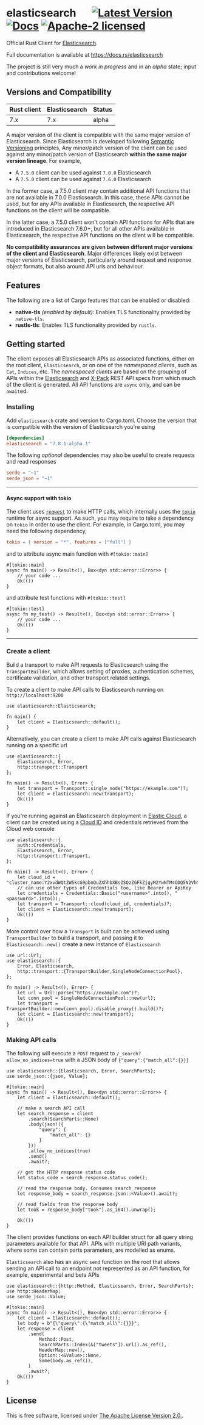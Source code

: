 # elasticsearch &emsp; [![Latest Version]][crates.io] [![Docs]][docs.rs] [![Apache-2 licensed]][license]

[Latest Version]: https://img.shields.io/crates/v/elasticsearch.svg
[crates.io]: https://crates.io/crates/elasticsearch
[Docs]: https://docs.rs/elasticsearch/badge.svg
[docs.rs]: https://docs.rs/elasticsearch
[Apache-2 licensed]: https://img.shields.io/crates/l/elasticsearch.svg
[license]: ./LICENSE.txt

Official Rust Client for [Elasticsearch](https://github.com/elastic/elasticsearch).

Full documentation is available at https://docs.rs/elasticsearch

The project is still very much a _work in progress_ and in an _alpha_ state; 
input and contributions welcome!

## Versions and Compatibility

| Rust client | Elasticsearch | Status |
|-------------|---------------|--------|
| 7.x         | 7.x           | alpha  |

A major version of the client is compatible with the same major version of Elasticsearch.
Since Elasticsearch is developed following [Semantic Versioning](https://semver.org/) principles,
Any minor/patch version of the client can be used against any minor/patch version of Elasticsearch
**within the same major version lineage**. For example,

- A `7.5.0` client can be used against `7.0.0` Elasticsearch
- A `7.5.0` client can be used against `7.6.0` Elasticsearch

In the former case, a 7.5.0 client may contain additional API functions that are not available
in 7.0.0 Elasticsearch. In this case, these APIs cannot be used, but for any APIs available in
Elasticsearch, the respective API functions on the client will be compatible.

In the latter case, a 7.5.0 client won't contain API functions for APIs that are introduced in
Elasticsearch 7.6.0+, but for all other APIs available in Elasticsearch, the respective API
functions on the client will be compatible.

**No compatibility assurances are given between different major versions of the client and
Elasticsearch**. Major differences likely exist between major versions of Elasticsearch, particularly
around request and response object formats, but also around API urls and behaviour.

## Features

The following are a list of Cargo features that can be enabled or disabled:

- **native-tls** *(enabled by default)*: Enables TLS functionality provided by `native-tls`.
- **rustls-tls**: Enables TLS functionality provided by `rustls`.

## Getting started

The client exposes all Elasticsearch APIs as associated functions, either on
the root client, `Elasticsearch`, or on one of the _namespaced clients_, such as `Cat`, `Indices`, etc. The _namespaced clients_
are based on the grouping of APIs within the [Elasticsearch](https://github.com/elastic/elasticsearch/tree/master/rest-api-spec) and [X-Pack](https://github.com/elastic/elasticsearch/tree/master/x-pack/plugin/src/test/resources/rest-api-spec/api) REST API specs from which much of the client is generated.
All API functions are `async` only, and can be `await`ed.

### Installing

Add `elasticsearch` crate and version to Cargo.toml. Choose the version
that is compatible with the version of Elasticsearch you're using

```toml
[dependencies]
elasticsearch = "7.8.1-alpha.1"
```

The following _optional_ dependencies may also be useful to create requests and read responses

```toml
serde = "~1"
serde_json = "~1"
```

----

#### Async support with tokio

The client uses [`reqwest`](https://crates.io/crates/reqwest) to make HTTP calls, which internally uses 
the [`tokio`](https://crates.io/crates/tokio) runtime for async support. As such, you may require to take a dependency on `tokio`
in order to use the client. For example, in Cargo.toml, you may need the following dependency,

```toml
tokio = { version = "*", features = ["full"] }
```

and to attribute async main function with `#[tokio::main]`

```rust,no_run
#[tokio::main]
async fn main() -> Result<(), Box<dyn std::error::Error>> {
    // your code ...
    Ok(())
}
```

and attribute test functions with `#[tokio::test]`

```rust,no_run
#[tokio::test]
async fn my_test() -> Result<(), Box<dyn std::error::Error>> {
    // your code ...
    Ok(())
}
```

----

### Create a client

Build a transport to make API requests to Elasticsearch using the `TransportBuilder`, 
which allows setting of proxies, authentication schemes, certificate validation, and
other transport related settings.

To create a client to make API calls to Elasticsearch running on `http://localhost:9200`

```rust,no_run
use elasticsearch::Elasticsearch;

fn main() {
    let client = Elasticsearch::default();
}
```
Alternatively, you can create a client to make API calls against Elasticsearch running on a specific url

```rust,no_run
use elasticsearch::{
    Elasticsearch, Error, 
    http::transport::Transport
};

fn main() -> Result<(), Error> {
    let transport = Transport::single_node("https://example.com")?;
    let client = Elasticsearch::new(transport);
    Ok(())
}
```

 If you're running against an Elasticsearch deployment in [Elastic Cloud](https://www.elastic.co/cloud/),
 a client can be created using a [Cloud ID](https://www.elastic.co/guide/en/cloud/current/ec-cloud-id.html)
 and credentials retrieved from the Cloud web console

```rust,no_run
use elasticsearch::{
    auth::Credentials,
    Elasticsearch, Error,
    http::transport::Transport,
};

fn main() -> Result<(), Error> {
    let cloud_id = "cluster_name:Y2xvdWQtZW5kcG9pbnQuZXhhbXBsZSQzZGFkZjgyM2YwNTM4ODQ5N2VhNjg0MjM2ZDkxOGExYQ==";
    // can use other types of Credentials too, like Bearer or ApiKey
    let credentials = Credentials::Basic("<username>".into(), "<password>".into());
    let transport = Transport::cloud(cloud_id, credentials)?;
    let client = Elasticsearch::new(transport);
    Ok(())
}
```

 More control over how a `Transport` is built can be
 achieved using `TransportBuilder` to build a transport, and
 passing it to `Elasticsearch::new()` create a new instance of `Elasticsearch`

```rust,no_run
use url::Url;
use elasticsearch::{
    Error, Elasticsearch,
    http::transport::{TransportBuilder,SingleNodeConnectionPool},
};

fn main() -> Result<(), Error> {
    let url = Url::parse("https://example.com")?;
    let conn_pool = SingleNodeConnectionPool::new(url);
    let transport = TransportBuilder::new(conn_pool).disable_proxy().build()?;
    let client = Elasticsearch::new(transport);
    Ok(())
}
```

### Making API calls

The following will execute a `POST` request to `/_search?allow_no_indices=true` with
a JSON body of `{"query":{"match_all":{}}}`

```rust,no_run
use elasticsearch::{Elasticsearch, Error, SearchParts};
use serde_json::{json, Value};

#[tokio::main]
async fn main() -> Result<(), Box<dyn std::error::Error>> {
    let client = Elasticsearch::default();

    // make a search API call
    let search_response = client
        .search(SearchParts::None)
        .body(json!({
            "query": {
                "match_all": {}
            }
        }))
        .allow_no_indices(true)
        .send()
        .await?;

    // get the HTTP response status code
    let status_code = search_response.status_code();

    // read the response body. Consumes search_response
    let response_body = search_response.json::<Value>().await?;

    // read fields from the response body
    let took = response_body["took"].as_i64().unwrap();

    Ok(())
}
```

The client provides functions on each API builder struct
for all query string parameters available for that API. APIs with multiple
URI path variants, where some can contain parts parameters, are modelled as enums.

`Elasticsearch` also has an async `send` function on the root that allows sending an
API call to an endpoint not represented as an API function, for example, experimental
and beta APIs

```rust,no_run
use elasticsearch::{http::Method, Elasticsearch, Error, SearchParts};
use http::HeaderMap;
use serde_json::Value;

#[tokio::main]
async fn main() -> Result<(), Box<dyn std::error::Error>> {
    let client = Elasticsearch::default();
    let body = b"{\"query\":{\"match_all\":{}}}";
    let response = client
        .send(
            Method::Post,
            SearchParts::Index(&["tweets"]).url().as_ref(),
            HeaderMap::new(),
            Option::<&Value>::None,
            Some(body.as_ref()),
        )
        .await?;
    Ok(())
}
```

## License

This is free software, licensed under [The Apache License Version 2.0.](LICENSE.txt).
